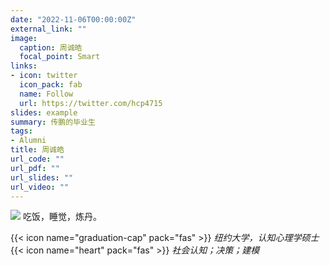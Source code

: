```yaml
---
date: "2022-11-06T00:00:00Z"
external_link: ""
image:
  caption: 周诚皓
  focal_point: Smart
links:
- icon: twitter
  icon_pack: fab
  name: Follow
  url: https://twitter.com/hcp4715
slides: example
summary: 传鹏的毕业生
tags:
- Alumni
title: 周诚皓
url_code: ""
url_pdf: ""
url_slides: ""
url_video: ""
---
```

![](images/zch.png)
吃饭，睡觉，炼丹。

{{< icon name="graduation-cap" pack="fas" >}} _纽约大学，认知心理学硕士_  
{{< icon name="heart" pack="fas" >}} _社会认知；决策；建模_  

